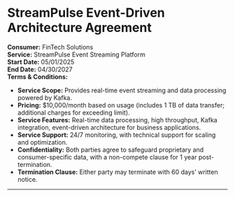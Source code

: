 # StreamPulse Event-Driven Architecture Agreement


**Consumer:** FinTech Solutions  
**Service:** StreamPulse Event Streaming Platform  
**Start Date:** 05/01/2025  
**End Date:** 04/30/2027  
**Terms & Conditions:**
- **Service Scope:** Provides real-time event streaming and data processing powered by Kafka.
- **Pricing:** $10,000/month based on usage (includes 1 TB of data transfer; additional charges for exceeding limit).
- **Service Features:** Real-time data processing, high throughput, Kafka integration, event-driven architecture for business applications.
- **Service Support:** 24/7 monitoring, with technical support for scaling and optimization.
- **Confidentiality:** Both parties agree to safeguard proprietary and consumer-specific data, with a non-compete clause for 1 year post-termination.
- **Termination Clause:** Either party may terminate with 60 days’ written notice.

---